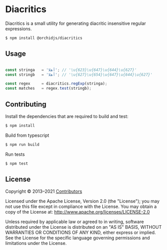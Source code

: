 # Diacritics

Diacritics is a small utility for generating diacritic insensitive regular expressions.


```sh
$ npm install @orchidjs/diacritics
```

## Usage

```js

const stringa   = 'أهلا'; // '\u{623}\u{647}\u{644}\u{627}'
const stringb   = 'أهلا'; // '\u{627}\u{654}\u{647}\u{644}\u{627}'

const regex     = diacritics.regExp(stringa);
const matches   = regex.test(stringb);

```

## Contributing

Install the dependencies that are required to build and test:

```sh
$ npm install
```

Build from typescript
```sh
$ npm run build
```

Run tests
```sh
$ npm test
```

## License

Copyright &copy; 2013–2021 [Contributors](https://github.com/orchidjs/diacritics/graphs/contributors)

Licensed under the Apache License, Version 2.0 (the "License"); you may not use this file except in compliance with the License. You may obtain a copy of the License at: http://www.apache.org/licenses/LICENSE-2.0

Unless required by applicable law or agreed to in writing, software distributed under the License is distributed on an "AS IS" BASIS, WITHOUT WARRANTIES OR CONDITIONS OF ANY KIND, either express or implied. See the License for the specific language governing permissions and limitations under the License.
